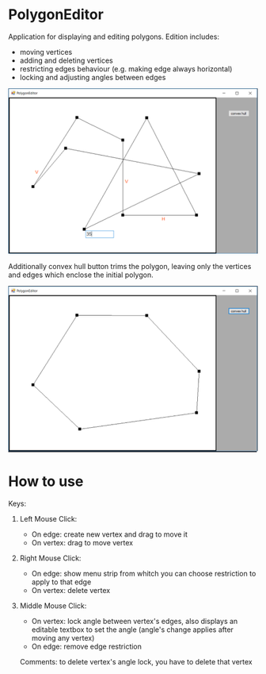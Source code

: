 # PolygonEditor

Application for displaying and editing polygons. Edition includes:
 - moving vertices 
 - adding and deleting vertices
 - restricting edges behaviour (e.g. making edge always horizontal)
 - locking and adjusting angles between edges

![alt text](https://raw.githubusercontent.com/Krucjator/PolygonEditor/master/Polygon1.png)

Additionally convex hull button trims the polygon, leaving only the vertices and edges which enclose the initial polygon.

![alt text](https://raw.githubusercontent.com/Krucjator/PolygonEditor/master/Polygon2.png)

# How to use

Keys:
 1. Left Mouse Click:
  	- On edge: create new vertex and drag to move it
  	- On vertex: drag to move vertex
 2. Right Mouse Click:
  	- On edge: show menu strip from whitch you can choose restriction to apply to that edge
  	- On vertex: delete vertex
 3. Middle Mouse Click:
  	- On vertex: lock angle between vertex's edges, also displays an editable textbox to set the angle (angle's change applies after moving any vertex)
  	- On edge: remove edge restriction

	Comments:
		to delete vertex's angle lock, you have to delete that vertex

